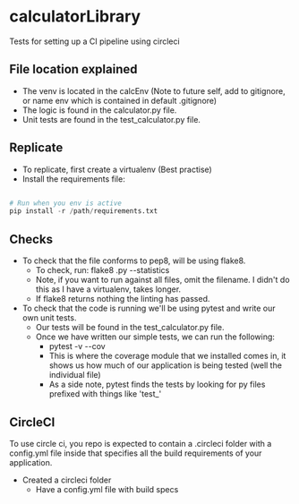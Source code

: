# calculatorLibrary
Tests for setting up a CI pipeline using circleci 

## File location explained

- The venv is located in the calcEnv (Note to future self, add to gitignore, or name env which is contained in default .gitignore)
- The logic is found in the calculator.py file.
- Unit tests are found in the test_calculator.py file.

## Replicate

- To replicate, first create a virtualenv (Best practise)
- Install the requirements file:

```python

# Run when you env is active
pip install -r /path/requirements.txt

```

## Checks

- To check that the file conforms to pep8, will be using flake8.
  - To check, run: flake8 <filename>.py --statistics
  - Note, if you want to run against all files, omit the filename. I didn't do this as I have a virtualenv, takes longer.
  - If flake8 returns nothing the linting has passed.
- To check that the code is running we'll be using pytest and write our own unit tests.
  - Our tests will be found in the test_calculator.py file.
  - Once we have written our simple tests, we can run the following:
    - pytest -v --cov
    - This is where the coverage module that we installed comes in, it shows us how much of our application is being tested (well the individual file)
    - As a side note, pytest finds the tests by looking for py files prefixed with things like 'test_'

## CircleCI

To use circle ci, you repo is expected to contain a .circleci folder with a config.yml file inside that specifies all the build requirements of your application.

- Created a circleci folder
  - Have a config.yml file with build specs